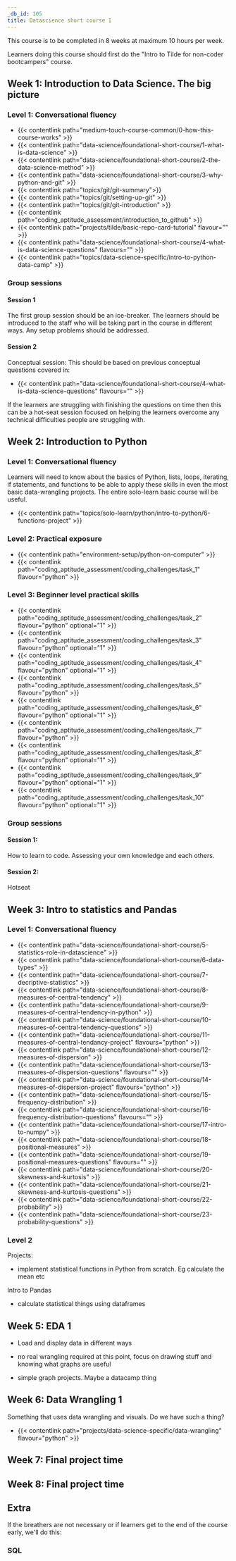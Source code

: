 ```yaml
---
_db_id: 105
title: Datascience short course 1
---
```


This course is to be completed in 8 weeks at maximum 10 hours per week. 

Learners doing this course should first do the "Intro to Tilde for non-coder bootcampers" course.


## Week 1: Introduction to Data Science. The big picture

### Level 1: Conversational fluency 

- {{< contentlink path="medium-touch-course-common/0-how-this-course-works" >}}
- {{< contentlink path="data-science/foundational-short-course/1-what-is-data-science" >}}
- {{< contentlink path="data-science/foundational-short-course/2-the-data-science-method" >}}
- {{< contentlink path="data-science/foundational-short-course/3-why-python-and-git" >}}
- {{< contentlink path="topics/git/git-summary">}}
- {{< contentlink path="topics/git/setting-up-git" >}}
- {{< contentlink path="topics/git/git-introduction" >}}
- {{< contentlink path="coding_aptitude_assessment/introduction_to_github" >}}
- {{< contentlink path="projects/tilde/basic-repo-card-tutorial" flavour="" >}}
- {{< contentlink path="data-science/foundational-short-course/4-what-is-data-science-questions" flavours="" >}}
- {{< contentlink path="topics/data-science-specific/intro-to-python-data-camp" >}}

### Group sessions 

#### Session 1

The first group session should be an ice-breaker. The learners should be introduced to the staff who will be taking part in the course in different ways. Any setup problems should be addressed.

#### Session 2

Conceptual session: This should be based on previous conceptual questions covered in:

- {{< contentlink path="data-science/foundational-short-course/4-what-is-data-science-questions" flavours="" >}}

If the learners are struggling with finishing the questions on time then this can be a hot-seat session focused on helping the learners overcome any technical difficulties people are struggling with.

## Week 2: Introduction to Python 

### Level 1: Conversational fluency 

Learners will need to know about the basics of Python, lists, loops, iterating, if statements, and functions to be able to apply these skills in even the most basic data-wrangling projects. The entire solo-learn basic course will be useful.

- {{< contentlink path="topics/solo-learn/python/intro-to-python/6-functions-project" >}}

### Level 2: Practical exposure

- {{< contentlink path="environment-setup/python-on-computer" >}}
- {{< contentlink path="coding_aptitude_assessment/coding_challenges/task_1" flavour="python" >}}

### Level 3: Beginner level practical skills

- {{< contentlink path="coding_aptitude_assessment/coding_challenges/task_2" flavour="python" optional="1" >}}
- {{< contentlink path="coding_aptitude_assessment/coding_challenges/task_3" flavour="python" optional="1" >}}
- {{< contentlink path="coding_aptitude_assessment/coding_challenges/task_4" flavour="python" optional="1" >}}
- {{< contentlink path="coding_aptitude_assessment/coding_challenges/task_5" flavour="python" >}}
- {{< contentlink path="coding_aptitude_assessment/coding_challenges/task_6" flavour="python" optional="1" >}}
- {{< contentlink path="coding_aptitude_assessment/coding_challenges/task_7" flavour="python" >}}
- {{< contentlink path="coding_aptitude_assessment/coding_challenges/task_8" flavour="python" optional="1" >}}
- {{< contentlink path="coding_aptitude_assessment/coding_challenges/task_9" flavour="python" optional="1" >}}
- {{< contentlink path="coding_aptitude_assessment/coding_challenges/task_10" flavour="python" optional="1" >}}

### Group sessions 

#### Session 1: 

How to learn to code. Assessing your own knowledge and each others.

#### Session 2:

Hotseat

## Week 3: Intro to statistics and Pandas

### Level 1: Conversational fluency 

- {{< contentlink path="data-science/foundational-short-course/5-statistics-role-in-datascience" >}}
- {{< contentlink path="data-science/foundational-short-course/6-data-types" >}}
- {{< contentlink path="data-science/foundational-short-course/7-decriptive-statistics" >}}
- {{< contentlink path="data-science/foundational-short-course/8-measures-of-central-tendency" >}}
- {{< contentlink path="data-science/foundational-short-course/9-measures-of-central-tendency-in-python" >}}
- {{< contentlink path="data-science/foundational-short-course/10-measures-of-central-tendency-questions" >}}
- {{< contentlink path="data-science/foundational-short-course/11-measures-of-central-tendancy-project" flavours="python" >}}
- {{< contentlink path="data-science/foundational-short-course/12-measures-of-dispersion" >}}
- {{< contentlink path="data-science/foundational-short-course/13-measures-of-dispersion-questions" flavours="" >}}
- {{< contentlink path="data-science/foundational-short-course/14-measures-of-dispersion-project" flavours="python" >}}
- {{< contentlink path="data-science/foundational-short-course/15-frequency-distribution" >}}
- {{< contentlink path="data-science/foundational-short-course/16-frequency-distribution-questions" flavours="" >}}
- {{< contentlink path="data-science/foundational-short-course/17-intro-to-numpy" >}}
- {{< contentlink path="data-science/foundational-short-course/18-positional-measures" >}}
- {{< contentlink path="data-science/foundational-short-course/19-positional-measures-questions" flavours="" >}}
- {{< contentlink path="data-science/foundational-short-course/20-skewness-and-kurtosis" >}}
- {{< contentlink path="data-science/foundational-short-course/21-skewness-and-kurtosis-questions" >}}
- {{< contentlink path="data-science/foundational-short-course/22-probability" >}}
- {{< contentlink path="data-science/foundational-short-course/23-probability-questions" >}}


### Level 2






















Projects:
- implement statistical functions in Python from scratch. Eg calculate the mean etc 

Intro to Pandas
- calculate statistical things using dataframes 






## Week 5: EDA 1 

- Load and display data in different ways
- no real wrangling required at this point, focus on drawing stuff and knowing what graphs are useful

- simple graph projects. Maybe a datacamp thing

## Week 6: Data Wrangling 1

Something that uses data wrangling and visuals. Do we have such a thing?  

- {{< contentlink path="projects/data-science-specific/data-wrangling" flavour="python" >}}

## Week 7: Final project time

## Week 8: Final project time 

## Extra

If the breathers are not necessary or if learners get to the end of the course early, we'll do this:

### SQL 

